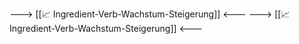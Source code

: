---> [[📈 Ingredient-Verb-Wachstum-Steigerung]] <---
---> [[📈 Ingredient-Verb-Wachstum-Steigerung]] <---
